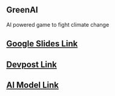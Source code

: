 ## GreenAI
AI powered game to fight climate change

## [Google Slides Link](https://docs.google.com/presentation/d/e/2PACX-1vSlnpBZL5RaZ5NNxOOLZYjKQNOQRb1ncapslNe9be0Prsrq_250bzQclo3SAt-Sj9Xf5RWpX1vvZWoE/pub)
## [Devpost Link](https://devpost.com/software/greenai-5p29n8)
## [AI Model Link](https://storage.googleapis.com/tf_model_garden/vision/waste_identification_ml/material_form_model.zip)

